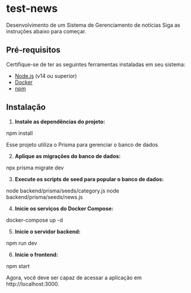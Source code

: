 # test-news
Desenvolvimento de um Sistema de Gerenciamento de notícias
Siga as instruções abaixo para começar.

## Pré-requisitos

Certifique-se de ter as seguintes ferramentas instaladas em seu sistema:

- [Node.js](https://nodejs.org/) (v14 ou superior)
- [Docker](https://www.docker.com/)
- [npm](https://www.npmjs.com/)

## Instalação

1. **Instale as dependências do projeto:**

  npm install

Esse projeto utiliza o Prisma para gerenciar o banco de dados

2. **Aplique as migrações do banco de dados:**

  npx prisma migrate dev

3. **Execute os scripts de seed para popular o banco de dados:**

  node backend/prisma/seeds/category.js
  node backend/prisma/seeds/news.js

4. **Inicie os serviços do Docker Compose:**

  docker-compose up -d

5. **Inicie o servidor backend:**

  npm run dev

6. **Inicie o frontend:**

  npm start

Agora, você deve ser capaz de acessar a aplicação em http://localhost:3000.